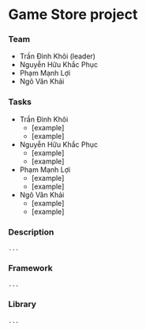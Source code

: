 # Game Store project

### Team

- Trần Đình Khôi (leader)
- Nguyễn Hữu Khắc Phục
- Phạm Mạnh Lợi
- Ngô Văn Khải

### Tasks

- Trần Đình Khôi
  - [example]
  - [example]
- Nguyễn Hữu Khắc Phục
  - [example]
  - [example]
- Phạm Mạnh Lợi
  - [example]
  - [example]
- Ngô Văn Khải
  - [example]
  - [example]

### Description

    ...

### Framework

    ...

### Library

    ...
